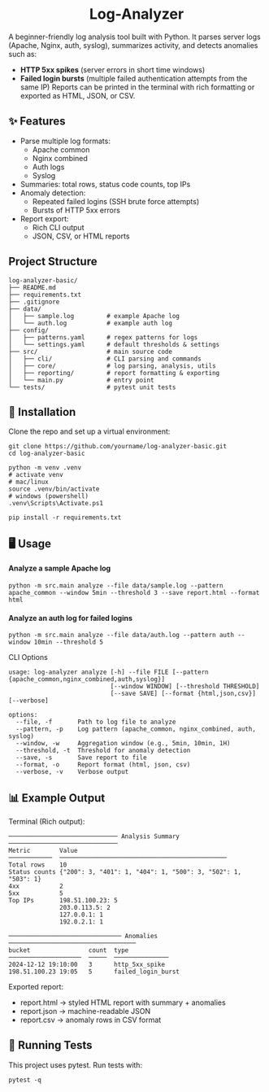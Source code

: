 <h1 align="center">Log-Analyzer</h1>

A beginner-friendly log analysis tool built with Python.
It parses server logs (Apache, Nginx, auth, syslog), summarizes activity, and detects anomalies such as:
 - **HTTP 5xx spikes** (server errors in short time windows)
 - **Failed login bursts** (multiple failed authentication attempts from the same IP)
Reports can be printed in the terminal with rich formatting or exported as HTML, JSON, or CSV.


## ✨ Features

 - Parse multiple log formats:
   - Apache common
   - Nginx combined
   - Auth logs
   - Syslog
 - Summaries: total rows, status code counts, top IPs
 - Anomaly detection:
   - Repeated failed logins (SSH brute force attempts)
   - Bursts of HTTP 5xx errors
 - Report export:
   - Rich CLI output
   - JSON, CSV, or HTML reports


## Project Structure

    log-analyzer-basic/
    ├── README.md
    ├── requirements.txt
    ├── .gitignore
    ├── data/
    │   ├── sample.log         # example Apache log
    │   └── auth.log           # example auth log
    ├── config/
    │   ├── patterns.yaml      # regex patterns for logs
    │   └── settings.yaml      # default thresholds & settings
    ├── src/                   # main source code
    │   ├── cli/               # CLI parsing and commands
    │   ├── core/              # log parsing, analysis, utils
    │   ├── reporting/         # report formatting & exporting
    │   └── main.py            # entry point
    └── tests/                 # pytest unit tests


## 🚀 Installation

Clone the repo and set up a virtual environment:
```
git clone https://github.com/yourname/log-analyzer-basic.git
cd log-analyzer-basic

python -m venv .venv
# activate venv
# mac/linux
source .venv/bin/activate
# windows (powershell)
.venv\Scripts\Activate.ps1

pip install -r requirements.txt
```

## 🖥 Usage
#### Analyze a sample Apache log
```
python -m src.main analyze --file data/sample.log --pattern apache_common --window 5min --threshold 3 --save report.html --format html
```
#### Analyze an auth log for failed logins
```
python -m src.main analyze --file data/auth.log --pattern auth --window 10min --threshold 5
```

CLI Options

    usage: log-analyzer analyze [-h] --file FILE [--pattern {apache_common,nginx_combined,auth,syslog}]
                                [--window WINDOW] [--threshold THRESHOLD]
                                [--save SAVE] [--format {html,json,csv}] [--verbose]
    
    options:
      --file, -f       Path to log file to analyze
      --pattern, -p    Log pattern (apache_common, nginx_combined, auth, syslog)
      --window, -w     Aggregation window (e.g., 5min, 10min, 1H)
      --threshold, -t  Threshold for anomaly detection
      --save, -s       Save report to file
      --format, -o     Report format (html, json, csv)
      --verbose, -v    Verbose output

## 📊 Example Output

Terminal (Rich output):
```
────────────────────────────── Analysis Summary ──────────────────────────────
Metric        Value
────────────  ──────────────────────────────────────────────
Total rows    10
Status counts {"200": 3, "401": 1, "404": 1, "500": 3, "502": 1, "503": 1}
4xx           2
5xx           5
Top IPs       198.51.100.23: 5
              203.0.113.5: 2
              127.0.0.1: 1
              192.0.2.1: 1

─────────────────────────────── Anomalies ───────────────────────────────────
bucket                count  type
────────────────────  ─────  ───────────────
2024-12-12 19:10:00   3      http_5xx_spike
198.51.100.23 19:05   5      failed_login_burst
```

Exported report:

 - report.html → styled HTML report with summary + anomalies
 - report.json → machine-readable JSON
 - report.csv → anomaly rows in CSV format


## 🧪 Running Tests

This project uses pytest. Run tests with:
```
pytest -q
```
